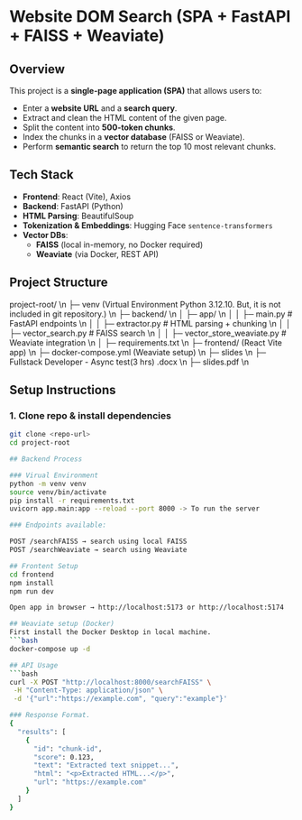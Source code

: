 # Website DOM Search (SPA + FastAPI + FAISS + Weaviate)

## Overview
This project is a **single-page application (SPA)** that allows users to:
- Enter a **website URL** and a **search query**.
- Extract and clean the HTML content of the given page.
- Split the content into **500-token chunks**.
- Index the chunks in a **vector database** (FAISS or Weaviate).
- Perform **semantic search** to return the top 10 most relevant chunks.

## Tech Stack
- **Frontend**: React (Vite), Axios
- **Backend**: FastAPI (Python)
- **HTML Parsing**: BeautifulSoup
- **Tokenization & Embeddings**: Hugging Face `sentence-transformers`
- **Vector DBs**:
  - **FAISS** (local in-memory, no Docker required)
  - **Weaviate** (via Docker, REST API)
  
## Project Structure
project-root/ \n
├─ venv (Virtual Environment Python 3.12.10. But, it is not included in git repository.) \n
├─ backend/ \n
│ ├─ app/ \n
│ │ ├─ main.py # FastAPI endpoints \n
│ │ ├─ extractor.py # HTML parsing + chunking \n
│ │ ├─ vector_search.py # FAISS search \n
│ │ ├─ vector_store_weaviate.py # Weaviate integration \n
│ ├─ requirements.txt \n
├─ frontend/ (React Vite app) \n
├─ docker-compose.yml (Weaviate setup) \n
├─ slides \n
  ├─ Fullstack Developer - Async test(3 hrs) .docx \n
  ├─ slides.pdf \n



## Setup Instructions

### 1. Clone repo & install dependencies
```bash
git clone <repo-url>
cd project-root

## Backend Process

### Virual Environment
python -m venv venv
source venv/bin/activate  
pip install -r requirements.txt 
uvicorn app.main:app --reload --port 8000 -> To run the server

### Endpoints available:

POST /searchFAISS → search using local FAISS
POST /searchWeaviate → search using Weaviate

## Frontent Setup
cd frontend
npm install
npm run dev

Open app in browser → http://localhost:5173 or http://localhost:5174

## Weaviate setup (Docker)
First install the Docker Desktop in local machine.
```bash
docker-compose up -d 

## API Usage
```bash
curl -X POST "http://localhost:8000/searchFAISS" \
 -H "Content-Type: application/json" \
 -d '{"url":"https://example.com", "query":"example"}'

### Response Format.
{
  "results": [
    {
      "id": "chunk-id",
      "score": 0.123,
      "text": "Extracted text snippet...",
      "html": "<p>Extracted HTML...</p>",
      "url": "https://example.com"
    }
  ]
}





